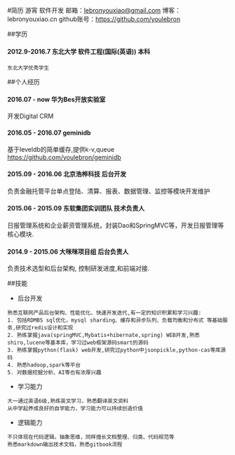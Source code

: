 #简历  游宵  软件开发 
邮箱：lebronyouxiao@gmail.com 
博客：lebronyouxiao.cn
github账号：https://github.com/youlebron

##学历
#### 2012.9-2016.7 东北大学 软件工程(国际(英语)) 本科
```
东北大学优秀学生 
```
##个人经历

#### 2016.07 - now 华为Bes开放实验室 
开发Digital CRM

#### 2016.05 - 2016.07 geminidb
基于leveldb的简单缓存,提供k-v,queue
https://github.com/youlebron/geminidb

#### 2015.09 - 2016.06 北京浩桦科技 后台开发
负责金融托管平台单点登陆、清算、报表、数据管理、监控等模块开发维护

#### 2015.06 - 2015.09 东软集团实训团队 技术负责人
日报管理系统和企业薪资管理系统，封装Dao和SpringMVC等，开发日报管理等核心模块.

#### 2014.9 - 2015.06 大咪咪项目组 后台负责人
负责技术选型和后台架构, 控制研发进度,和前端对接. 


##技能
* 后台开发

```
熟悉互联网产品后台架构、性能优化、快速开发迭代,有一定的知识积累和学习兴趣:
1. 包括RDMBS sql优化，mysql sharding、缓存和异步队列、负载均衡和分布式 等基础服务,研究过redis设计和实现
2. 熟练掌握java(springMVC,Mybatis+hibernate,spring) WEB开发,熟悉shiro,lucene等基本库，学习过web框架源码smart的源码
3. 熟练掌握python(flask) web开发,研究过python中jsonpickle,python-cas等库源码
4. 熟悉hadoop,spark等平台
5. 对数据挖掘分析、AI等也有浓厚兴趣
```

* 学习能力

```
大一通过英语6级,熟练英文学习，熟悉翻译英文资料
从中学起养成良好的自学能力，学习能力可以持续创造价值
```

* 逻辑能力

```
不只体现在代码逻辑，抽象思维，同样擅长文档整理、归类、代码规范等
熟悉markdown输出技术文档，熟悉gitbook流程
```
